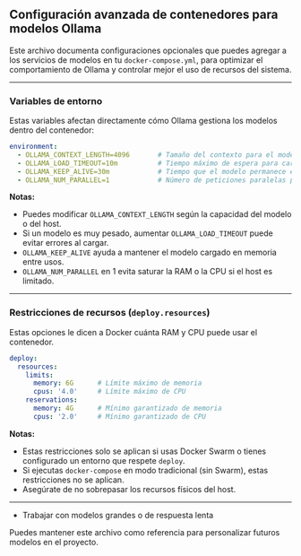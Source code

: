 ## Configuración avanzada de contenedores para modelos Ollama

Este archivo documenta configuraciones opcionales que puedes agregar a los servicios de modelos en tu `docker-compose.yml`, para optimizar el comportamiento de Ollama y controlar mejor el uso de recursos del sistema.

---

### Variables de entorno

Estas variables afectan directamente cómo Ollama gestiona los modelos dentro del contenedor:

```yaml
environment:
  - OLLAMA_CONTEXT_LENGTH=4096       # Tamaño del contexto para el modelo (tokens)
  - OLLAMA_LOAD_TIMEOUT=10m          # Tiempo máximo de espera para cargar el modelo
  - OLLAMA_KEEP_ALIVE=30m            # Tiempo que el modelo permanece en memoria sin uso
  - OLLAMA_NUM_PARALLEL=1            # Número de peticiones paralelas permitidas
```

**Notas:**

* Puedes modificar `OLLAMA_CONTEXT_LENGTH` según la capacidad del modelo o del host.
* Si un modelo es muy pesado, aumentar `OLLAMA_LOAD_TIMEOUT` puede evitar errores al cargar.
* `OLLAMA_KEEP_ALIVE` ayuda a mantener el modelo cargado en memoria entre usos.
* `OLLAMA_NUM_PARALLEL` en 1 evita saturar la RAM o la CPU si el host es limitado.

---

### Restricciones de recursos (`deploy.resources`)

Estas opciones le dicen a Docker cuánta RAM y CPU puede usar el contenedor.

```yaml
deploy:
  resources:
    limits:
      memory: 6G      # Límite máximo de memoria
      cpus: '4.0'     # Límite máximo de CPU
    reservations:
      memory: 4G      # Mínimo garantizado de memoria
      cpus: '2.0'     # Mínimo garantizado de CPU
```

**Notas:**

* Estas restricciones solo se aplican si usas Docker Swarm o tienes configurado un entorno que respete `deploy`.
* Si ejecutas `docker-compose` en modo tradicional (sin Swarm), estas restricciones no se aplican.
* Asegúrate de no sobrepasar los recursos físicos del host.

---

* Trabajar con modelos grandes o de respuesta lenta

Puedes mantener este archivo como referencia para personalizar futuros modelos en el proyecto.
